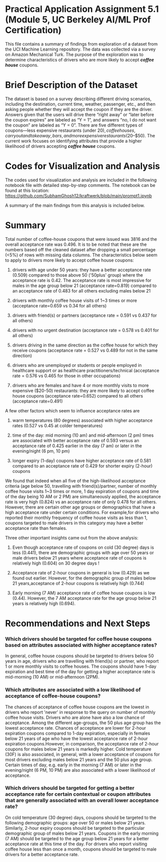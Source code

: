 # Practical Application Assignment 5.1 (Module 5, UC Berkeley AI/ML Prof Certification)
This file contains a summary of findings from exploration of a dataset from the UCI Machine Learning repository. The data was collected via a survey on Amazon Mechanical Turk. The purpose of the exploration was to determine characteristics of drivers who are more likely to accept ***coffee house*** coupons.

# Brief Description of the Dataset
The dataset is based on a survey describing different driving scenarios, including the destination, current time, weather, passenger, etc., and then asking people whether they will accept the coupon if they are the driver. Answers given that the users will drive there “right away” or “later before the coupon expires” are labeled as “Y = 1”, and answers “no, I do not want the coupon” are labeled as “Y = 0”. There are five different types of coupons—less expensive restaurants (under $20), coffee houses, carry out and take away, bars, and more expensive restaurants ($20–$50). The current work focuses on identifying attributes that provide a higher likelihood of drivers accepting ***coffee house*** coupons.

# Codes for Visualization and Analysis
The codes used for visualization and analysis are included in the following notebook file with detailed step-by-step comments. The notebook can be found at this location:
https://github.com/SubhamGhosh12/kraftwerk/blob/main/prompt1.ipynb

A summary of the main findings from this analysis is included below.

# Summary
Total number of coffee-house coupons that were issued was 3816 and the overall acceptance rate was 0.496. It is to be noted that these are the numbers based off the cleaned dataset after dropping a small percentage (<5%) of rows with missing data columns. The characteristics below seem to apply to drivers more likely to accept coffee house coupons:

1) drivers with age under 50 years: they have a better acceptance rate (0.509) compared to those above 50 ('50plus' group) where the acceptance rate is 0.42. The acceptance rate is most impressive for males in the age group below 21 (acceptance rate=0.819) compared to an acceptance rate of 0.483 for all others excluding males below 21

2) drivers with monthly coffee house visits of 1~3 times or more (acceptance rate=0.659 vs 0.34 for all others)

3) drivers with friend(s) or partners (acceptance rate = 0.591 vs 0.437 for all others)

4) drivers with no urgent destination (acceptance rate = 0.578 vs 0.401 for all others)

5) drivers driving in the same direction as the coffee house for which they receive coupons (acceptance rate = 0.527 vs 0.489 for not in the same direction)

6) drivers who are unemployed or students or people employed in healthcare support or as healthcare practitioners/technical (acceptance rate = 0.576 vs 0.465 for those in other occupations) 

7) drivers who are females and have 4 or more monthly visits to more expensive ($20-50) restaurants: they are more likely to accept coffee house coupons (acceptance rate=0.652) compared to all others (acceptance rate=0.491)

A few other factors which seem to influence acceptance rates are 

1) warm temperatures (80 degrees) associated with higher acceptance rates (0.527 vs 0.45 at colder temperatures)

2) time of the day: mid morning (10 am) and mid-afternoon (2 pm) times are associated with better acceptance rate  of 0.593 versus an acceptance rate of 0.425  earlier in the day (7 am) or later in the evening/night (6 pm, 10 pm)

3) longer expiry (1-day) coupons have higher acceptance rate of 0.581 compared to an acceptance rate of 0.429 for shorter expiry (2-hour) coupons



We  found that indeed when all five of the high-likelihood acceptance criteria  (age below 50, travelling with friend(s)/partner, number of monthly coffee house visits 1~3 times or more, 1 day expiration of coupons and time of the day being 10 AM or 2 PM) are simultaneously applied, the acceptance rate is very high (0.824) vs an acceptance rate of only 0.478 for all others. However, there are certain other age groups or demographics that have a high acceptance rate under certain conditions. For example,for drivers who reported their monthly frequency of coffee house visits as less than 1, coupons targeted to male drivers in this category may have a better acceptance rate than females. 

Three other important insights came out from the above analysis:

1. Even though acceptance rate of coupons on cold (30 degree) days is less (0.441), there are demographic groups with age over 50 years or male drivers below 21 years where acceptance rate of coupons is relatively high (0.604) on 30 degree days !


2. Acceptance rate of 2-hour coupons in general is low (0.429) as we found out earlier. However, for the demographic group of males below 21 years,acceptance of 2-hour coupons is relatively high (0.744)


3. Early morning (7 AM) acceptance rate of coffee house coupons is low (0.44). However, the 7 AM acceptance rate for the age group below 21 years is relatively high (0.694).


# Recommendations and Next Steps

### Which drivers should be targeted for coffee house coupons based on attributes associated with higher acceptance rates?
In general, coffee house coupons should be targeted to drivers below 50 years in age, drivers who are travelling with friend(s) or partner, who report 1 or more monthly visits to coffee houses. The coupons should have 1-day expiration and best time of the day for getting a higher acceptance rate is mid-morning (10 AM) or mid-afternoon (2PM). 

### Which attributes are associated with a low likelihood of acceptance of coffee-house coupons?
The chances of acceptance of coffee house coupons are the lowest in drivers who report 'never' in response to the query on number of monthly coffee house visits. Drivers who are alone have also a low chance of acceptance. Among the different age-groups, the 50 plus age group has the lowest acceptance rate. Chances of acceptance are lower for 2-hour expiration coupons compared to 1-day expiration, especially in females below 21 years of age who have the lowest acceptance rate of 2-hour expiration coupons.However, in comparison, the acceptance rate of 2-hour coupons for males below 21 years is markedly higher. Cold temperature (30F) is also associated, in general, with a lower acceptance of coupons for most drivers excluding males below 21 years and the 50 plus age group. Certain times of day, e.g. early in the morning (7 AM) or later in the evening/night (6 PM, 10 PM) are also associated with a lower likelihood of acceptance.

### Which drivers should be targeted for getting a better acceptance rate for certain contextual or coupon attributes that are generally associated with an overall lower acceptance rate? 
 On cold temperature (30 degree) days, coupons should be targeted to the following demographic groups: age over 50 or males below 21 years. Similarly, 2-hour expiry coupons should be targeted to the particular demographic group of males below 21 years. Coupons in the early morning (7 AM) should be targeted to the age group below 21 years  for a better acceptance rate at this time of the day. For drivers who report visiting coffee house less than once a month, coupons should be targeted to male drivers for a better acceptance rate.

